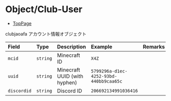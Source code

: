 # Object/Club-User

- [TopPage](/api-docs/)

clubjaoafa アカウント情報オブジェクト

| Field       | Type     | Description                  | Example                                | Remarks |
| :---------- | :------- | :--------------------------- | :------------------------------------- | :------ |
| `mcid`      | `string` | Minecraft ID                 | `X4Z`                                  |         |
| `uuid`      | `string` | Minecraft UUID (with hyphen) | `5799296a-d1ec-4252-93bd-440bb9caa65c` |         |
| `discordid` | `string` | Discord ID                   | `206692134991036416`                   |         |
